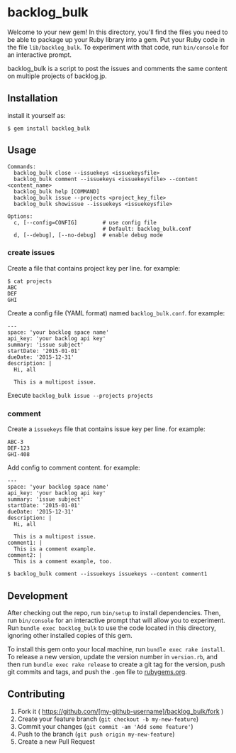 # backlog_bulk

Welcome to your new gem! In this directory, you'll find the files you need to be able to package up your Ruby library into a gem. Put your Ruby code in the file `lib/backlog_bulk`. To experiment with that code, run `bin/console` for an interactive prompt.

backlog_bulk is a script to post the issues and comments the same content on multiple projects of backlog.jp.

## Installation

install it yourself as:

    $ gem install backlog_bulk

## Usage

```
Commands:
  backlog_bulk close --issuekeys <issuekeysfile>
  backlog_bulk comment --issuekeys <issuekeysfile> --content <content_name>
  backlog_bulk help [COMMAND]
  backlog_bulk issue --projects <project_key_file>
  backlog_bulk showissue --issuekeys <issuekeysfile>

Options:
  c, [--config=CONFIG]        # use config file
                              # Default: backlog_bulk.conf
  d, [--debug], [--no-debug]  # enable debug mode
```

### create issues

Create a file that contains project key per line.
for example:

```
$ cat projects
ABC
DEF
GHI
```

Create a config file (YAML format) named `backlog_bulk.conf`.
for example:

```
---
space: 'your backlog space name'
api_key: 'your backlog api key'
summary: 'issue subject'
startDate: '2015-01-01'
dueDate: '2015-12-31'
description: |
  Hi, all

  This is a multipost issue.
```

Execute `backlog_bulk issue --projects projects`

### comment

Create a `issuekeys` file that contains issue key per line.
for example:

```
ABC-3
DEF-123
GHI-408
```

Add config to comment content.
for example:

```
---
space: 'your backlog space name'
api_key: 'your backlog api key'
summary: 'issue subject'
startDate: '2015-01-01'
dueDate: '2015-12-31'
description: |
  Hi, all

  This is a multipost issue.
comment1: |
  This is a comment example.
comment2: |
  This is a comment example, too.
```



`$ backlog_bulk comment --issuekeys issuekeys --content comment1`

## Development

After checking out the repo, run `bin/setup` to install dependencies. Then, run `bin/console` for an interactive prompt that will allow you to experiment. Run `bundle exec backlog_bulk` to use the code located in this directory, ignoring other installed copies of this gem.

To install this gem onto your local machine, run `bundle exec rake install`. To release a new version, update the version number in `version.rb`, and then run `bundle exec rake release` to create a git tag for the version, push git commits and tags, and push the `.gem` file to [rubygems.org](https://rubygems.org).

## Contributing

1. Fork it ( https://github.com/[my-github-username]/backlog_bulk/fork )
2. Create your feature branch (`git checkout -b my-new-feature`)
3. Commit your changes (`git commit -am 'Add some feature'`)
4. Push to the branch (`git push origin my-new-feature`)
5. Create a new Pull Request
